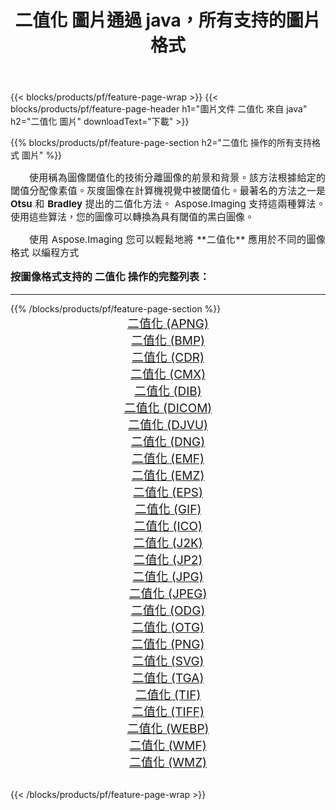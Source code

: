 ﻿---
title: 二值化 圖片通過 java，所有支持的圖片格式 
weight: 3920
url: /zh-hant/java/binarize/ 
lang: zh-hant
langdirlevel: 2
locales: zh-hans,ja,it,ru,de,es,fr,nl,id,lt,pl,pt,vi,tr,ko,zh-hant,ar,hi,th,sv,cs,uk,he
description: 使用 Aspose.Imaging 你可以輕鬆地通過 java 獲取 二值化 圖像
---

{{< blocks/products/pf/feature-page-wrap >}}
{{< blocks/products/pf/feature-page-header h1="圖片文件 二值化 來自 java" h2="二值化 圖片" downloadText="下載" >}}


{{% blocks/products/pf/feature-page-section  h2="二值化 操作的所有支持格式 圖片" %}}
<p align="justify" style="text-indent:2em;font-size:15px;">
使用稱為圖像閾值化的技術分離圖像的前景和背景。該方法根據給定的閾值分配像素值。灰度圖像在計算機視覺中被閾值化。最著名的方法之一是 <b>Otsu</b> 和 <b>Bradley</b> 提出的二值化方法。 Aspose.Imaging 支持這兩種算法。使用這些算法，您的圖像可以轉換為具有閾值的黑白圖像。
</p>
<p align="justify" style="text-indent:2em;font-size:15px;">
使用 Aspose.Imaging 您可以輕鬆地將 **二值化** 應用於不同的圖像格式 以編程方式
</p>
<h3 style="margin-top:16px;">
按圖像格式支持的 二值化 操作的完整列表：
</h3>
<hr/>
{{% /blocks/products/pf/feature-page-section %}}
<div class="container-fluid productfamilypage bg-gray">
    <div class="convertypes bg-gray agp-content section">
        <div class="container">
		<div class="row other-converters" style="gap: 10px;font-size: 19px;text-align:center;">
		    <div class='col-md-3 other-converter remove-lp remove-rp'><a href="/imaging/zh-hant/java/binarize/apng/" style="padding:15px;">二值化 (APNG)</a></div><div class='col-md-3 other-converter remove-lp remove-rp'><a href="/imaging/zh-hant/java/binarize/bmp/" style="padding:15px;">二值化 (BMP)</a></div><div class='col-md-3 other-converter remove-lp remove-rp'><a href="/imaging/zh-hant/java/binarize/cdr/" style="padding:15px;">二值化 (CDR)</a></div><div class='col-md-3 other-converter remove-lp remove-rp'><a href="/imaging/zh-hant/java/binarize/cmx/" style="padding:15px;">二值化 (CMX)</a></div><div class='col-md-3 other-converter remove-lp remove-rp'><a href="/imaging/zh-hant/java/binarize/dib/" style="padding:15px;">二值化 (DIB)</a></div><div class='col-md-3 other-converter remove-lp remove-rp'><a href="/imaging/zh-hant/java/binarize/dicom/" style="padding:15px;">二值化 (DICOM)</a></div><div class='col-md-3 other-converter remove-lp remove-rp'><a href="/imaging/zh-hant/java/binarize/djvu/" style="padding:15px;">二值化 (DJVU)</a></div><div class='col-md-3 other-converter remove-lp remove-rp'><a href="/imaging/zh-hant/java/binarize/dng/" style="padding:15px;">二值化 (DNG)</a></div><div class='col-md-3 other-converter remove-lp remove-rp'><a href="/imaging/zh-hant/java/binarize/emf/" style="padding:15px;">二值化 (EMF)</a></div><div class='col-md-3 other-converter remove-lp remove-rp'><a href="/imaging/zh-hant/java/binarize/emz/" style="padding:15px;">二值化 (EMZ)</a></div><div class='col-md-3 other-converter remove-lp remove-rp'><a href="/imaging/zh-hant/java/binarize/eps/" style="padding:15px;">二值化 (EPS)</a></div><div class='col-md-3 other-converter remove-lp remove-rp'><a href="/imaging/zh-hant/java/binarize/gif/" style="padding:15px;">二值化 (GIF)</a></div><div class='col-md-3 other-converter remove-lp remove-rp'><a href="/imaging/zh-hant/java/binarize/ico/" style="padding:15px;">二值化 (ICO)</a></div><div class='col-md-3 other-converter remove-lp remove-rp'><a href="/imaging/zh-hant/java/binarize/j2k/" style="padding:15px;">二值化 (J2K)</a></div><div class='col-md-3 other-converter remove-lp remove-rp'><a href="/imaging/zh-hant/java/binarize/jp2/" style="padding:15px;">二值化 (JP2)</a></div><div class='col-md-3 other-converter remove-lp remove-rp'><a href="/imaging/zh-hant/java/binarize/jpg/" style="padding:15px;">二值化 (JPG)</a></div><div class='col-md-3 other-converter remove-lp remove-rp'><a href="/imaging/zh-hant/java/binarize/jpeg/" style="padding:15px;">二值化 (JPEG)</a></div><div class='col-md-3 other-converter remove-lp remove-rp'><a href="/imaging/zh-hant/java/binarize/odg/" style="padding:15px;">二值化 (ODG)</a></div><div class='col-md-3 other-converter remove-lp remove-rp'><a href="/imaging/zh-hant/java/binarize/otg/" style="padding:15px;">二值化 (OTG)</a></div><div class='col-md-3 other-converter remove-lp remove-rp'><a href="/imaging/zh-hant/java/binarize/png/" style="padding:15px;">二值化 (PNG)</a></div><div class='col-md-3 other-converter remove-lp remove-rp'><a href="/imaging/zh-hant/java/binarize/svg/" style="padding:15px;">二值化 (SVG)</a></div><div class='col-md-3 other-converter remove-lp remove-rp'><a href="/imaging/zh-hant/java/binarize/tga/" style="padding:15px;">二值化 (TGA)</a></div><div class='col-md-3 other-converter remove-lp remove-rp'><a href="/imaging/zh-hant/java/binarize/tif/" style="padding:15px;">二值化 (TIF)</a></div><div class='col-md-3 other-converter remove-lp remove-rp'><a href="/imaging/zh-hant/java/binarize/tiff/" style="padding:15px;">二值化 (TIFF)</a></div><div class='col-md-3 other-converter remove-lp remove-rp'><a href="/imaging/zh-hant/java/binarize/webp/" style="padding:15px;">二值化 (WEBP)</a></div><div class='col-md-3 other-converter remove-lp remove-rp'><a href="/imaging/zh-hant/java/binarize/wmf/" style="padding:15px;">二值化 (WMF)</a></div><div class='col-md-3 other-converter remove-lp remove-rp'><a href="/imaging/zh-hant/java/binarize/wmz/" style="padding:15px;">二值化 (WMZ)</a></div>
                </div>
        </div>
    </div>
</div>
<br/>

{{< /blocks/products/pf/feature-page-wrap >}}
